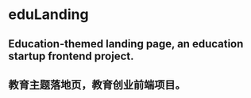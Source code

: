 # eduLanding         
## Education-themed landing page, an education startup frontend project.
## 教育主题落地页，教育创业前端项目。
